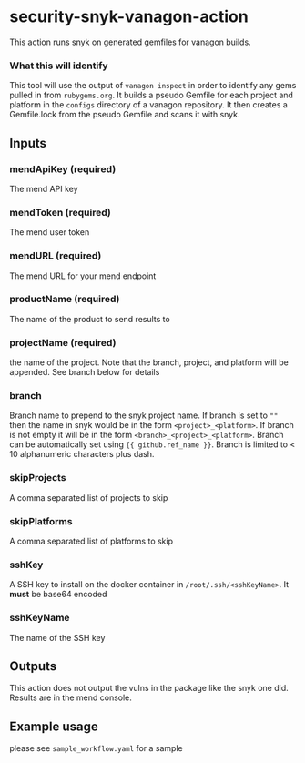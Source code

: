 # security-snyk-vanagon-action

This action runs snyk on generated gemfiles for vanagon builds.

### What this will identify
This tool will use the output of `vanagon inspect` in order to identify any gems pulled in from `rubygems.org`. It builds a pseudo Gemfile for each project and platform in the `configs` directory of a vanagon repository. It then creates a Gemfile.lock from the pseudo Gemfile and scans it with snyk.

## Inputs

### mendApiKey (required)
The mend API key

### mendToken (required)
The mend user token

### mendURL (required)
The mend URL for your mend endpoint

### productName (required)
The name of the product to send results to

### projectName (required)
the name of the project. Note that the branch, project, and platform will be appended. See branch below for details

### branch
Branch name to prepend to the snyk project name. If branch is set to `""` then the name in snyk would be in the form `<project>_<platform>`. If branch is not empty it will be in the form `<branch>_<project>_<platform>`. Branch can be automatically set using `{{ github.ref_name }}`. Branch is limited to < 10 alphanumeric characters plus dash.

### skipProjects
A comma separated list of projects to skip

### skipPlatforms
A comma separated list of platforms to skip

### sshKey
A SSH key to install on the docker container in `/root/.ssh/<sshKeyName>`. It **must** be base64 encoded

### sshKeyName
The name of the SSH key

## Outputs
This action does not output the vulns in the package like the snyk one did. Results are in the mend console.

## Example usage
please see `sample_workflow.yaml` for a sample
